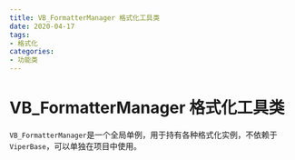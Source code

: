```yaml
---
title: VB_FormatterManager 格式化工具类
date: 2020-04-17
tags:
- 格式化
categories:
- 功能类
---
```


# VB_FormatterManager 格式化工具类

`VB_FormatterManager`是一个全局单例，用于持有各种格式化实例，不依赖于`ViperBase`，可以单独在项目中使用。